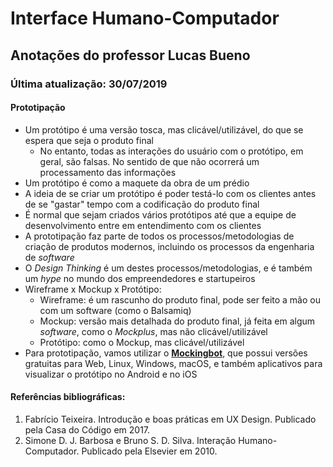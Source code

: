 # Interface Humano-Computador

## Anotações do professor Lucas Bueno

### Última atualização: 30/07/2019

#### Prototipação

- Um protótipo é uma versão tosca, mas clicável/utilizável, do que se espera que seja o produto final
  - No entanto, todas as interações do usuário com o protótipo, em geral, são falsas. No sentido de que não ocorrerá um processamento das informações
- Um protótipo é como a maquete da obra de um prédio
- A ideia de se criar um protótipo é poder testá-lo com os clientes antes de se "gastar" tempo com a codificação do produto final
- É normal que sejam criados vários protótipos até que a equipe de desenvolvimento entre em entendimento com os clientes
- A prototipação faz parte de todos os processos/metodologias de criação de produtos modernos, incluindo os processos da engenharia de *software*
- O *Design Thinking* é um destes processos/metodologias, e é também um *hype* no mundo dos empreendedores e startupeiros
- Wireframe x Mockup x Protótipo:
  - Wireframe: é um rascunho do produto final, pode ser feito a mão ou com um software (como o Balsamiq)
  - Mockup: versão mais detalhada do produto final, já feita em algum *software*, como o *Mockplus*, mas não clicável/utilizável
  - Protótipo: como o Mockup, mas clicável/utilizável
- Para prototipação, vamos utilizar o  **[Mockingbot](https://mockingbot.com/)**, que possui versões gratuitas para Web, Linux, Windows, macOS, e também aplicativos para visualizar o protótipo no Android e no iOS

#### Referências bibliográficas:

1. Fabrício Teixeira. Introdução e boas práticas em UX Design. Publicado pela Casa do Código em 2017.
2. Simone D. J. Barbosa e Bruno S. D. Silva. Interação Humano-Computador. Publicado pela Elsevier em 2010.